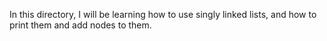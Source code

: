 In this directory, I will be learning how to use singly linked lists, and how to print them and add nodes to them.
